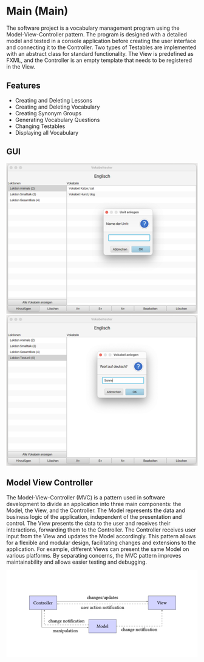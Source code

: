 # Main (Main)

The software project is a vocabulary management program using the Model-View-Controller pattern. The program is designed with a detailed model and tested in a console application before creating the user interface and connecting it to the Controller. Two types of Testables are implemented with an abstract class for standard functionality. The View is predefined as FXML, and the Controller is an empty template that needs to be registered in the View.

## Features

- Creating and Deleting Lessons
- Creating and Deleting Vocabulary
- Creating Synonym Groups
- Generating Vocabulary Questions
- Changing Testables
- Displaying all Vocabulary

## GUI

![Vocabulary Screenshot 1](../img/practical_9_01.png)
![Vocabulary Screenshot 2](../img/practical_9_02.png)

## Model View Controller

The Model-View-Controller (MVC) is a pattern used in software development to divide an application into three main components: the Model, the View, and the Controller. The Model represents the data and business logic of the application, independent of the presentation and control. The View presents the data to the user and receives their interactions, forwarding them to the Controller. The Controller receives user input from the View and updates the Model accordingly. This pattern allows for a flexible and modular design, facilitating changes and extensions to the application. For example, different Views can present the same Model on various platforms. By separating concerns, the MVC pattern improves maintainability and allows easier testing and debugging.

![Model View Controller](../img/practical_9_03.png)
